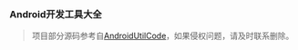 ### Android开发工具大全
> 项目部分源码参考自[AndroidUtilCode](https://github.com/Blankj/AndroidUtilCode)，如果侵权问题，请及时联系删除。







